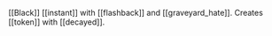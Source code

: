 [[Black]] [[instant]] with [[flashback]] and [[graveyard_hate]]. Creates [[token]] with [[decayed]].